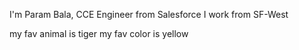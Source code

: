 I'm Param Bala, CCE Engineer from Salesforce
I work from SF-West

my fav animal is tiger
my fav color is yellow

